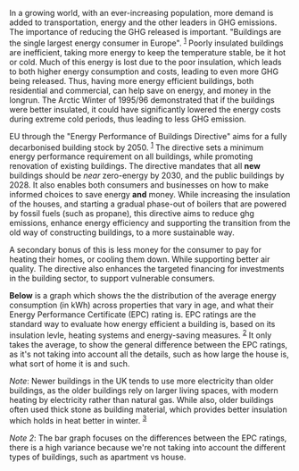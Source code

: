 In a growing world, with an ever-increasing population, more demand is added to transportation, energy and the other leaders in GHG emissions. The importance of reducing the GHG released is important. "Buildings are the single largest energy consumer in Europe". <sup>[1]</sup> Poorly insulated buildings are inefficient, taking more energy to keep the temperature stable, be it hot or cold. Much of this energy is lost due to the poor insulation, which leads to both higher energy consumption and costs, leading to even more GHG being released. Thus, having more energy efficient buildings, both residential and commercial, can help save on energy, and money in the longrun. The Arctic Winter of 1995/96 demonstrated that if the buildings were better insulated, it could have significantly lowered the energy costs during extreme cold periods, thus leading to less GHG emission.

EU through the "Energy Performance of Buildings Directive" aims for a fully decarbonised building stock by 2050. <sup>[1]</sup>
The directive sets a minimum energy performance requirement on all buildings, while promoting renovation of existing buildings. The directive mandates that all **new** buildings should be *near* zero-energy by 2030, and the public buildings by 2028. It also enables both consumers and businesses on how to make informed choices to save energy **and** money. While increasing the insulation of the houses, and starting a gradual phase-out of boilers that are powered by fossil fuels (such as propane), this directive aims to reduce ghg emissions, enhance energy efficiency and supporting the transition from the old way of constructing buildings, to a more sustainable way.

A secondary bonus of this is less money for the consumer to pay for heating their homes, or cooling them down. While supporting better air quality. The directive also enhances the targeted financing for investments in the building sector, to support vulnerable consumers.

**Below** is a graph which shows the the distribution of the average energy consumption (in kWh) across properties that vary in age, and what their Energy Performance Certificate (EPC) rating is. EPC ratings are the standard way to evaluate how energy efficient a building is, based on its insulation levle, heating systems and energy-saving measures. <sup>[2]</sup> It only takes the average, to show the general difference between the EPC ratings, as it's not taking into account all the details, such as how large the house is, what sort of home it is and such.


*Note*: Newer buildings in the UK tends to use more electricity than older buildings, as the older buildings rely on larger living spaces, with modern heating by electricity rather than natural gas. While also, older buildings often used thick stone as building material, which provides better insulation which holds in heat better in winter. <sup>[3]</sup>

*Note 2*: The bar graph focuses on the differences between the EPC ratings, there is a high variance because we're not taking into account the different types of buildings, such as apartment vs house.


[1]: https://energy.ec.europa.eu/topics/energy-efficiency/energy-efficient-buildings/energy-performance-buildings-directive_en
[2]: https://www.ons.gov.uk/peoplepopulationandcommunity/housing/articles/ageofthepropertyisthebiggestsinglefactorinenergyefficiencyofhomes/2021-11-01
[3]: https://climatechangeconnection.org/solutions/home-construction/energy-efficiency/thermal-mass/